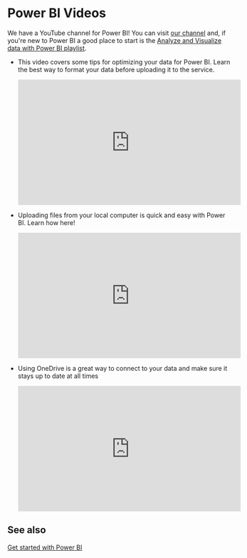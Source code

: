 ﻿<properties
   pageTitle="Power BI Videos"
   description="Power BI Videos and link to YouTube channel."
   services="powerbi"
   documentationCenter=""
   authors="mihart"
   manager="mblythe"
   backup=""
   editor=""
   tags=""
   qualityFocus="no"
   qualityDate=""/>

<tags
   ms.service="powerbi"
   ms.devlang="NA"
   ms.topic="article"
   ms.tgt_pltfrm="NA"
   ms.workload="powerbi"
   ms.date="03/05/2016"
   ms.author="mihart"/>
# Power BI Videos

We have a YouTube channel for Power BI! You can visit [our channel](https://www.youtube.com/user/mspowerbi/videos) and, if you're new to Power BI a good place to start is the [Analyze and Visualize data with Power BI playlist](https://www.youtube.com/playlist?list=PL1N57mwBHtN0JFoKSR0n-tBkUJHeMP2cP).

-   This video covers some tips for optimizing your data for Power BI. Learn the best way to format your data before uploading it to the service.

	<iframe width="500" height="281" src="https://www.youtube.com/embed/l2wy4XgQIu0" frameborder="0" allowfullscreen></iframe>

-   Uploading files from your local computer is quick and easy with Power BI. Learn how here!

	<iframe width="500" height="281" src="https://www.youtube.com/embed/ETj-z3NyY_o" frameborder="0" allowfullscreen></iframe>

-   Using OneDrive is a great way to connect to your data and make sure it stays up to date at all times

	<iframe width="500" height="281" src="https://www.youtube.com/embed/6cOjiV_klrs" frameborder="0" allowfullscreen></iframe>

## See also

[Get started with Power BI](powerbi-service-get-started.md)

